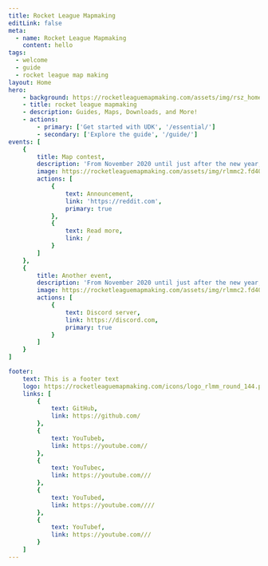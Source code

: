 ```yaml
---
title: Rocket League Mapmaking
editLink: false
meta:
  - name: Rocket League Mapmaking
    content: hello
tags:
  - welcome
  - guide
  - rocket league map making
layout: Home
hero: 
    - background: https://rocketleaguemapmaking.com/assets/img/rsz_home-stadium.42c7caa3.png
    - title: rocket league mapmaking
    - description: Guides, Maps, Downloads, and More!
    - actions:
        - primary: ['Get started with UDK', '/essential/']
        - secondary: ['Explore the guide', '/guide/'] 
events: [
    {
        title: Map contest,
        description: 'From November 2020 until just after the new year, we had our second mapmaking contest. $550 in prizes went to nine amazing maps as judged by a panel and by the Rocket League Community. Stay tuned for more in the future!',
        image: https://rocketleaguemapmaking.com/assets/img/rlmmc2.fd407413.png,
        actions: [
            {
                text: Announcement,
                link: 'https://reddit.com',
                primary: true
            },
            {
                text: Read more,
                link: /
            }
        ]  
    }, 
    {
        title: Another event,
        description: 'From November 2020 until just after the new year, we had our second mapmaking contest. $550 in prizes went to nine amazing maps as judged by a panel and by the Rocket League Community. Stay tuned for more in the future!',
        image: https://rocketleaguemapmaking.com/assets/img/rlmmc2.fd407413.png,
        actions: [
            {
                text: Discord server,
                link: https://discord.com,
                primary: true
            }
        ]
    }
]

footer:
    text: This is a footer text
    logo: https://rocketleaguemapmaking.com/icons/logo_rlmm_round_144.png
    links: [
        {
            text: GitHub,
            link: https://github.com/
        },
        {
            text: YouTubeb,
            link: https://youtube.com//
        },
        {
            text: YouTubec,
            link: https://youtube.com///
        },
        {
            text: YouTubed,
            link: https://youtube.com////
        },
        {
            text: YouTubef,
            link: https://youtube.com///
        }
    ] 
---
```

